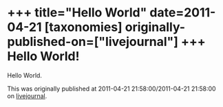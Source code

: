+++
title="Hello World"
date=2011-04-21
[taxonomies]
originally-published-on=["livejournal"]
+++
Hello World!
============

Hello World.

This was originally published at 2011-04-21 21:58:00/2011-04-21 21:58:00 on [livejournal](https://sweetshark.livejournal.com/733.html).
